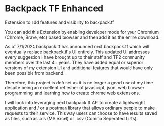 # Backpack TF Enhanced
Extension to add features and visibility to backpack.tf

You can add this Extension by enabling developer mode for your Chromium (Chrome, Brave, etc) based browser and then add it as the entire download.

As of 7/1/2024 backpack.tf has announced next.backpack.tf which will eventually replace backpack.tf's UI entirely. This updated UI addresses every suggestion I have brought up to their staff and TF2 community members over the last 4+ years. They have added equal or superior versions of my extension UI and additional features that would have only been possible from backend.

Therefore, this project is defunct as it is no longer a good use of my time despite being an excellent refresher of javascript, json, web browser programming, and learning how to create chrome web extensions.

I will look into leveraging next.backpack.tf API to create a lightweight application and / or a postman library that allows ordinary people to make requests to their service. This way users can choose to have results saved as files, such as .xls (MS excel) or .csv (Comma Seperated Lists).
